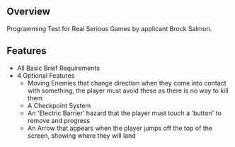 ## Overview
Programming Test for Real Serious Games by applicant Brock Salmon.

## Features
- All Basic Brief Requirements
- 4 Optional Features
	- Moving Enemies that change direction when they come into contact with something, the player must avoid these as there is no way to kill them
	- A Checkpoint System
	- An 'Electric Barrier' hazard that the player must touch a 'button' to remove and progress
	- An Arrow that appears when the player jumps off the top of the screen, showing where they will land